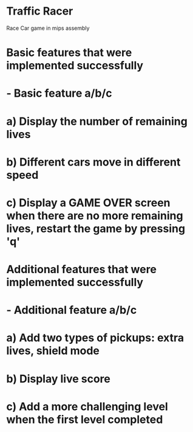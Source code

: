 # Traffic Racer
Race Car game in mips assembly
# Basic features that were implemented successfully 
# - Basic feature a/b/c 
#	a) Display the number of remaining lives
#	b) Different cars move in different speed
#	c) Display a GAME OVER screen when there are no more remaining lives, restart the game by pressing 'q'
# 
# Additional features that were implemented successfully 
# - Additional feature a/b/c
#	a) Add two types of pickups: extra lives, shield mode
#	b) Display live score
#	c) Add a more challenging level when the first level completed
